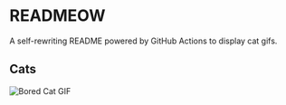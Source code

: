 # READMEOW

A self-rewriting README powered by GitHub Actions to display cat gifs.

## Cats

![Bored Cat GIF](https://media3.giphy.com/media/v1.Y2lkPTlhY2QwMmRhMG05dzB2a3cxZmczN2d0MmZlY2J4c3prajJudGVkczNremoxNmFueCZlcD12MV9naWZzX3NlYXJjaCZjdD1n/mlvseq9yvZhba/200.gif)
